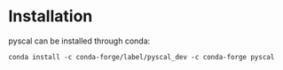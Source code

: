 # Installation

pyscal can be installed through conda:

```
conda install -c conda-forge/label/pyscal_dev -c conda-forge pyscal
```

